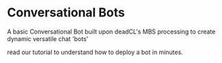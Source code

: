 # Conversational Bots
A basic Conversational Bot built upon deadCL's MBS processing to create dynamic versatile chat 'bots' 

read our tutorial to understand how to deploy a bot in minutes. 
